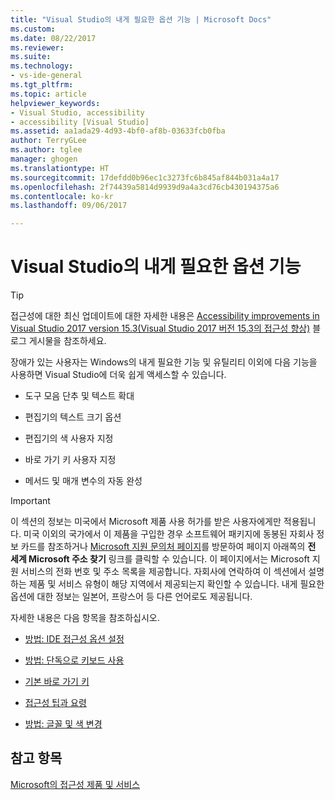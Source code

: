 ```yaml
---
title: "Visual Studio의 내게 필요한 옵션 기능 | Microsoft Docs"
ms.custom: 
ms.date: 08/22/2017
ms.reviewer: 
ms.suite: 
ms.technology:
- vs-ide-general
ms.tgt_pltfrm: 
ms.topic: article
helpviewer_keywords:
- Visual Studio, accessibility
- accessibility [Visual Studio]
ms.assetid: aa1ada29-4d93-4bf0-af8b-03633fcb0fba
author: TerryGLee
ms.author: tglee
manager: ghogen
ms.translationtype: HT
ms.sourcegitcommit: 17defdd0b96ec1c3273fc6b845af844b031a4a17
ms.openlocfilehash: 2f74439a5814d9939d9a4a3cd76cb430194375a6
ms.contentlocale: ko-kr
ms.lasthandoff: 09/06/2017

---
```

# <a name="accessibility-features-of-visual-studio"></a>Visual Studio의 내게 필요한 옵션 기능
> [!TIP]
> 접근성에 대한 최신 업데이트에 대한 자세한 내용은 [Accessibility improvements in Visual Studio 2017 version 15.3(Visual Studio 2017 버전 15.3의 접근성 향상)](https://blogs.msdn.microsoft.com/visualstudio/2017/08/14/accessibility-improvements-in-visual-studio-2017-version-15-3/) 블로그 게시물을 참조하세요.

장애가 있는 사용자는 Windows의 내게 필요한 기능 및 유틸리티 이외에 다음 기능을 사용하면 Visual Studio에 더욱 쉽게 액세스할 수 있습니다.  

-   도구 모음 단추 및 텍스트 확대  

-   편집기의 텍스트 크기 옵션  

-   편집기의 색 사용자 지정  

-   바로 가기 키 사용자 지정  

-   메서드 및 매개 변수의 자동 완성  

> [!IMPORTANT]
>  이 섹션의 정보는 미국에서 Microsoft 제품 사용 허가를 받은 사용자에게만 적용됩니다. 미국 이외의 국가에서 이 제품을 구입한 경우 소프트웨어 패키지에 동봉된 자회사 정보 카드를 참조하거나 [Microsoft 지원 문의처 페이지](http://support.microsoft.com/ContactUs)를 방문하여 페이지 아래쪽의 **전 세계 Microsoft 주소 찾기** 링크를 클릭할 수 있습니다. 이 페이지에서는 Microsoft 지원 서비스의 전화 번호 및 주소 목록을 제공합니다. 자회사에 연락하여 이 섹션에서 설명하는 제품 및 서비스 유형이 해당 지역에서 제공되는지 확인할 수 있습니다. 내게 필요한 옵션에 대한 정보는 일본어, 프랑스어 등 다른 언어로도 제공됩니다.  

 자세한 내용은 다음 항목을 참조하십시오.  

-   [방법: IDE 접근성 옵션 설정](../../ide/reference/how-to-set-ide-accessibility-options.md)  

-   [방법: 단독으로 키보드 사용](../../ide/reference/how-to-use-the-keyboard-exclusively.md)  

-   [기본 바로 가기 키](../../ide/default-keyboard-shortcuts-in-visual-studio.md)  

-   [접근성 팁과 요령](../../ide/reference/accessibility-tips-and-tricks.md)  

-   [방법: 글꼴 및 색 변경](../../ide/how-to-change-fonts-and-colors-in-visual-studio.md)  

## <a name="see-also"></a>참고 항목  
 [Microsoft의 접근성 제품 및 서비스](../../ide/reference/accessibility-products-and-services-from-microsoft.md)

